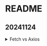 # README

## 20241124
<details>
    <summary>Fetch vs Axios</summary>
    <div markdown="1">
        <ul>
          <li></li>
            <code> </code>
          <li></li>
            <code> </code>
          <li></li>
            <code> </code>
          <li></li>
        </ul>
    </div>
</details>